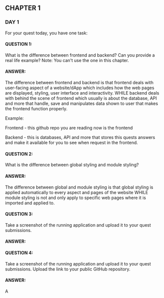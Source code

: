## CHAPTER 1

### DAY 1
For your quest today, you have one task:


#### QUESTION 1: 
What is the difference between frontend and backend? Can you provide a real life example? Note: You can't use the one in this chapter.
#### ANSWER: 
The difference between frontend and backend is that frontend deals with user-facing aspect of a website/dApp which includes how the web pages are displayed, styling, user interface and interactivity. WHILE backend deals with behind the scene of frontend which usually is about the database, API and more that handle, save and manipulates data shown to user that makes the frontend function properly.

Example:

Frontend - this github repo you are reading now is the frontend

Backend - this is databases, API and more that stores this quests answers and make it available for you to see when request in the frontend.



#### QUESTION 2: 
What is the difference between global styling and module styling?
#### ANSWER: 
The difference between global and module styling is that global styling is applied automatically to every aspect and pages of the website WHILE module styling is not and only apply to specific web pages where it is imported and applied to.



#### QUESTION 3: 
Take a screenshot of the running application and upload it to your quest submissions.
#### ANSWER:




#### QUESTION 4: 
Take a screenshot of the running application and upload it to your quest submissions.
Upload the link to your public GitHub repository.
#### ANSWER:
A 

